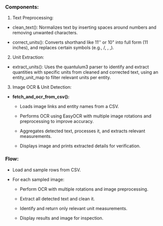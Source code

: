### Components:
1. Text Preprocessing:

- clean_text(): Normalizes text by inserting spaces around numbers and removing unwanted characters.

- correct_units(): Converts shorthand like 11'' or 10" into full form (11 inches), and replaces certain symbols (e.g., /, \, ,).

2. Unit Extraction:

- extract_units(): Uses the quantulum3 parser to identify and extract quantities with specific units from cleaned and corrected text, using an entity_unit_map to filter relevant units per entity.

3. Image OCR & Unit Detection:

- **fetch_and_ocr_from_csv():**

    - Loads image links and entity names from a CSV.

    - Performs OCR using EasyOCR with multiple image rotations and preprocessing to improve accuracy.

    - Aggregates detected text, processes it, and extracts relevant measurements.

    - Displays image and prints extracted details for verification.

### Flow:
- Load and sample rows from CSV.

- For each sampled image:

   - Perform OCR with multiple rotations and image preprocessing.

   - Extract all detected text and clean it.

   - Identify and return only relevant unit measurements.

   - Display results and image for inspection.